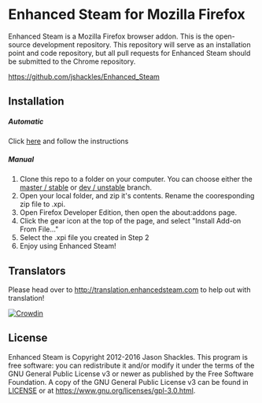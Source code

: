 Enhanced Steam for Mozilla Firefox
==============

Enhanced Steam is a Mozilla Firefox browser addon.  This is the open-source development repository.  This repository will serve as an installation point and code repository, but all pull requests for Enhanced Steam should be submitted to the Chrome repository.

https://github.com/jshackles/Enhanced_Steam

Installation
------------

##### Automatic
Click [here](http://www.enhancedsteam.com/download/) and follow the instructions

##### Manual
1. Clone this repo to a folder on your computer. You can choose either the [master / stable](https://github.com/jshackles/Enhanced_Steam_Firefox/tree/master) or [dev / unstable](https://github.com/jshackles/Enhanced_Steam_Firefox/tree/dev) branch.
2. Open your local folder, and zip it's contents.  Rename the cooresponding zip file to .xpi.
3. Open Firefox Developer Edition, then open the about:addons page.
4. Click the gear icon at the top of the page, and select "Install Add-on From File..."
5. Select the .xpi file you created in Step 2
6. Enjoy using Enhanced Steam!

Translators
-------

Please head over to http://translation.enhancedsteam.com to help out with translation!

[![Crowdin](https://d322cqt584bo4o.cloudfront.net/enhanced-steam/localized.svg)](http://translation.enhancedsteam.com)

License
-------

Enhanced Steam is Copyright 2012-2016 Jason Shackles.  This program is free software: you can redistribute it and/or modify it under the terms of the GNU General Public License v3 or newer as published by the Free Software Foundation.  A copy of the GNU General Public License v3 can be found in [LICENSE](LICENSE) or at https://www.gnu.org/licenses/gpl-3.0.html.